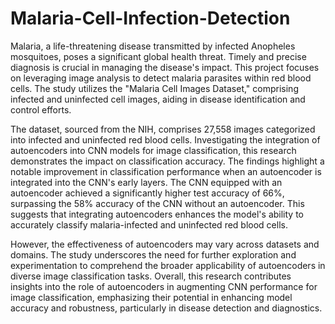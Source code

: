 # Malaria-Cell-Infection-Detection


Malaria, a life-threatening disease transmitted by infected Anopheles mosquitoes, poses a significant global health threat. Timely and precise diagnosis is crucial in managing the disease's impact. This project focuses on leveraging image analysis to detect malaria parasites within red blood cells. The study utilizes the "Malaria Cell Images Dataset," comprising infected and uninfected cell images, aiding in disease identification and control efforts.

The dataset, sourced from the NIH, comprises 27,558 images categorized into infected and uninfected red blood cells. Investigating the integration of autoencoders into CNN models for image classification, this research demonstrates the impact on classification accuracy. The findings highlight a notable improvement in classification performance when an autoencoder is integrated into the CNN's early layers. The CNN equipped with an autoencoder achieved a significantly higher test accuracy of 66%, surpassing the 58% accuracy of the CNN without an autoencoder. This suggests that integrating autoencoders enhances the model's ability to accurately classify malaria-infected and uninfected red blood cells.

However, the effectiveness of autoencoders may vary across datasets and domains. The study underscores the need for further exploration and experimentation to comprehend the broader applicability of autoencoders in diverse image classification tasks. Overall, this research contributes insights into the role of autoencoders in augmenting CNN performance for image classification, emphasizing their potential in enhancing model accuracy and robustness, particularly in disease detection and diagnostics.
